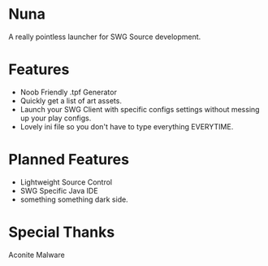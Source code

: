 # Nuna
A really pointless launcher for SWG Source development.

# Features
- Noob Friendly .tpf Generator
- Quickly get a list of art assets.
- Launch your SWG Client with specific configs settings without messing up your play configs.
- Lovely ini file so you don't have to type everything EVERYTIME.

# Planned Features
- Lightweight Source Control
- SWG Specific Java IDE
- something something dark side.



# Special Thanks
Aconite Malware
